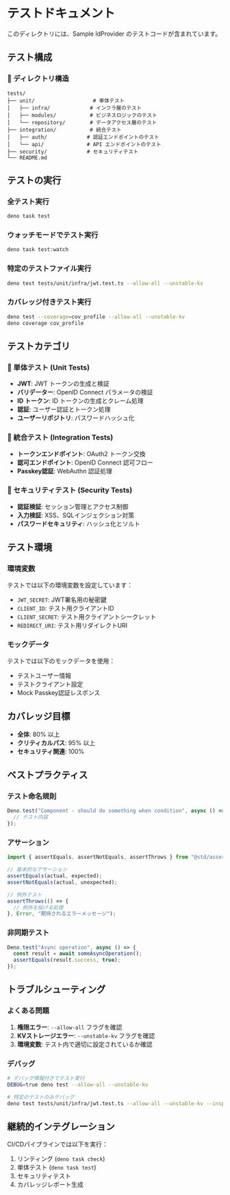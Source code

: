 # テストドキュメント

このディレクトリには、Sample IdProvider のテストコードが含まれています。

## テスト構成

### 📁 ディレクトリ構造
```
tests/
├── unit/                   # 単体テスト
│   ├── infra/             # インフラ層のテスト
│   ├── modules/           # ビジネスロジックのテスト
│   └── repository/        # データアクセス層のテスト
├── integration/           # 統合テスト
│   ├── auth/             # 認証エンドポイントのテスト
│   └── api/              # API エンドポイントのテスト
├── security/             # セキュリティテスト
└── README.md

```

## テストの実行

### 全テスト実行
```bash
deno task test
```

### ウォッチモードでテスト実行
```bash
deno task test:watch
```

### 特定のテストファイル実行
```bash
deno test tests/unit/infra/jwt.test.ts --allow-all --unstable-kv
```

### カバレッジ付きテスト実行
```bash
deno test --coverage=cov_profile --allow-all --unstable-kv
deno coverage cov_profile
```

## テストカテゴリ

### 🧪 単体テスト (Unit Tests)
- **JWT**: JWT トークンの生成と検証
- **バリデーター**: OpenID Connect パラメータの検証
- **ID トークン**: ID トークンの生成とクレーム処理
- **認証**: ユーザー認証とトークン処理
- **ユーザーリポジトリ**: パスワードハッシュ化

### 🔗 統合テスト (Integration Tests)
- **トークンエンドポイント**: OAuth2 トークン交換
- **認可エンドポイント**: OpenID Connect 認可フロー
- **Passkey認証**: WebAuthn 認証処理

### 🔐 セキュリティテスト (Security Tests)
- **認証検証**: セッション管理とアクセス制御
- **入力検証**: XSS、SQLインジェクション対策
- **パスワードセキュリティ**: ハッシュ化とソルト

## テスト環境

### 環境変数
テストでは以下の環境変数を設定しています：
- `JWT_SECRET`: JWT署名用の秘密鍵
- `CLIENT_ID`: テスト用クライアントID
- `CLIENT_SECRET`: テスト用クライアントシークレット
- `REDIRECT_URI`: テスト用リダイレクトURI

### モックデータ
テストでは以下のモックデータを使用：
- テストユーザー情報
- テストクライアント設定
- Mock Passkey認証レスポンス

## カバレッジ目標

- **全体**: 80% 以上
- **クリティカルパス**: 95% 以上
- **セキュリティ関連**: 100%

## ベストプラクティス

### テスト命名規則
```typescript
Deno.test("Component - should do something when condition", async () => {
  // テスト内容
});
```

### アサーション
```typescript
import { assertEquals, assertNotEquals, assertThrows } from "@std/assert";

// 基本的なアサーション
assertEquals(actual, expected);
assertNotEquals(actual, unexpected);

// 例外テスト
assertThrows(() => {
  // 例外を投げる処理
}, Error, "期待されるエラーメッセージ");
```

### 非同期テスト
```typescript
Deno.test("Async operation", async () => {
  const result = await someAsyncOperation();
  assertEquals(result.success, true);
});
```

## トラブルシューティング

### よくある問題

1. **権限エラー**: `--allow-all` フラグを確認
2. **KVストレージエラー**: `--unstable-kv` フラグを確認
3. **環境変数**: テスト内で適切に設定されているか確認

### デバッグ
```bash
# デバッグ情報付きでテスト実行
DEBUG=true deno test --allow-all --unstable-kv

# 特定のテストのみデバッグ
deno test tests/unit/infra/jwt.test.ts --allow-all --unstable-kv --inspect-brk
```

## 継続的インテグレーション

CI/CDパイプラインでは以下を実行：
1. リンティング (`deno task check`)
2. 単体テスト (`deno task test`)
3. セキュリティテスト
4. カバレッジレポート生成